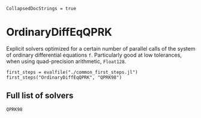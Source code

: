 ```@meta
CollapsedDocStrings = true
```
# OrdinaryDiffEqQPRK

Explicit solvers optimized for a certain number of parallel calls of the system of ordinary differential equations `f`.
Particularly good at low tolerances, when using quad-precision arithmetic, `Float128`.

```@eval
first_steps = evalfile("./common_first_steps.jl")
first_steps("OrdinaryDiffEqQPRK", "QPRK98")
```

## Full list of solvers

```@docs
QPRK98
```
